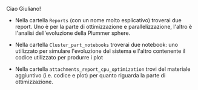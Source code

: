 Ciao Giuliano!

- Nella cartella `Reports` (con un nome molto esplicativo) troverai due report. Uno è per la parte di ottimizzazione e parallelizzazione, l'altro è l'analisi dell'evoluzione della Plummer sphere.

- Nella cartella `Cluster_part_notebooks` troverai due notebook: uno utilizzato per simulare l'evoluzione del sistema e l'altro contenente il codice utilizzato per produrre i plot

- Nella cartella `attachments_report_cpu_optimization` trovi del materiale aggiuntivo (i.e. codice e plot) per quanto riguarda la parte di ottimizzazione.
